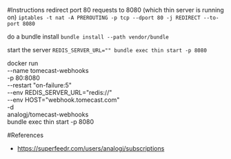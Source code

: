 #Instructions
redirect port 80 requests to 8080  (which thin server is running on)
`iptables -t nat -A PREROUTING -p tcp --dport 80 -j REDIRECT --to-port 8080`

do a bundle install
`bundle install --path vendor/bundle`

start the server
`REDIS_SERVER_URL="" bundle exec thin start -p 8080`


docker run \
    --name tomecast-webhooks \
    -p 80:8080 \
    --restart "on-failure:5" \
    --env REDIS_SERVER_URL="redis://" \
    --env HOST="webhook.tomecast.com" \
    -d \
    analogj/tomecast-webhooks \
    bundle exec thin start -p 8080


#References
- https://superfeedr.com/users/analogj/subscriptions